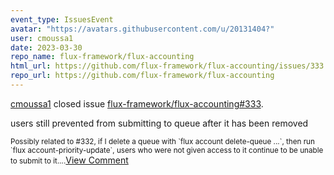 ```yaml
---
event_type: IssuesEvent
avatar: "https://avatars.githubusercontent.com/u/20131404?"
user: cmoussa1
date: 2023-03-30
repo_name: flux-framework/flux-accounting
html_url: https://github.com/flux-framework/flux-accounting/issues/333
repo_url: https://github.com/flux-framework/flux-accounting
---
```


<a href='https://github.com/cmoussa1' target='_blank'>cmoussa1</a> closed issue <a href='https://github.com/flux-framework/flux-accounting/issues/333' target='_blank'>flux-framework/flux-accounting#333</a>.

<p>users still prevented from submitting to queue after it has been removed</p><small>Possibly related to #332, if I delete a queue with `flux account delete-queue ...`, then run `flux account-priority-update`, users who were not given access to it continue to be unable to submit to it....</small><a href='https://github.com/flux-framework/flux-accounting/issues/333' target='_blank'>View Comment</a>